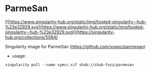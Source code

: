 # ParmeSan

[![https://www.singularity-hub.org/static/img/hosted-singularity--hub-%23e32929.svg](https://www.singularity-hub.org/static/img/hosted-singularity--hub-%23e32929.svg)](https://singularity-hub.org/collections/5084)

Singularity image for ParmeSan (https://github.com/vusec/parmesan)

- usage:

```
singularity pull --name symcc.sif shub://shub-fuzz/parmesan
```
